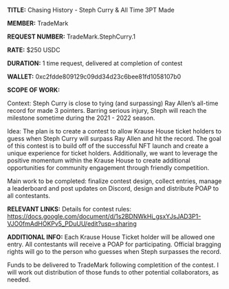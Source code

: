 **TITLE:** Chasing History - Steph Curry & All Time 3PT Made

**MEMBER:** TradeMark

**REQUEST NUMBER:** TradeMark.StephCurry.1

**RATE:** $250 USDC

**DURATION:** 1 time request, delivered at completion of contest

**WALLET:** 0xc2fdde809129c09dd34d23c6bee81fd1058107b0

**SCOPE OF WORK:**

Context: Steph Curry is close to tying (and surpassing) Ray Allen’s all-time record for made 3 pointers. Barring serious injury, Steph will reach the milestone sometime during the 2021 - 2022 season.

Idea: The plan is to create a contest to allow Krause House ticket holders to guess when Steph Curry will surpass Ray Allen and hit the record. The goal of this contest is to build off of the successful NFT launch and create a unique experience for ticket holders. Additionally, we want to leverage the positive momentum within the Krause House to create additional opportunities for community engagement through friendly competition.

Main work to be completed: finalize contest design, collect entries, manage a leaderboard and post updates on Discord, design and distribute POAP to all contestants. 

**RELEVANT LINKS:**
Details for contest rules: https://docs.google.com/document/d/1s2BDNWkHi_gsxYJsJAD3P1-VJO0fmAdHOKPv5_PDuUU/edit?usp=sharing


**ADDITIONAL INFO:**
Each Krause House Ticket holder will be allowed one entry. All contestants will receive a POAP for participating. Official bragging rights will go to the person who guesses when Steph surpasses the record.

Funds to be delivered to TradeMark following completition of the contest. I will work out distribution of those funds to other potential collaborators, as needed.
